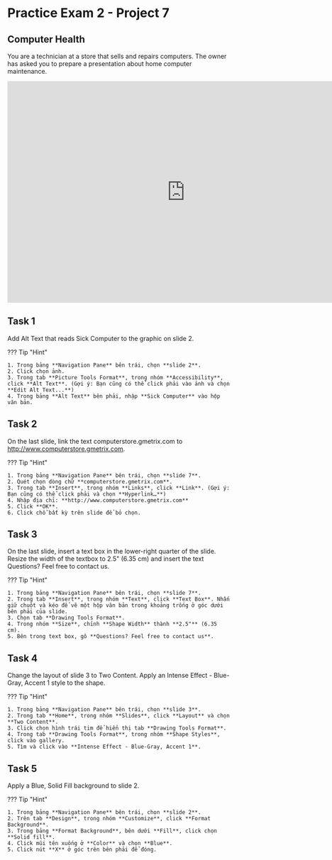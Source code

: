 # Practice Exam 2 - Project 7

## Computer Health

You are a technician at a store that sells and repairs computers. The owner has asked you to prepare a presentation about home computer maintenance.

<iframe width="800" height="500" src="https://www.youtube.com/embed/u3FK8zHOmRM?si=qIfdRAq2H92F5pkE&amp;start=1530" title="YouTube video player" frameborder="0" allow="accelerometer; autoplay; clipboard-write; encrypted-media; gyroscope; picture-in-picture; web-share" referrerpolicy="strict-origin-when-cross-origin" allowfullscreen></iframe>

## Task 1

Add Alt Text that reads Sick Computer to the graphic on slide 2.

??? Tip "Hint"

    1. Trong bảng **Navigation Pane** bên trái, chọn **slide 2**.
    2. Click chọn ảnh.
    3. Trong tab **Picture Tools Format**, trong nhóm **Accessibility**, click **Alt Text**. (Gợi ý: Bạn cũng có thể click phải vào ảnh và chọn **Edit Alt Text...**)
    4. Trong bảng **Alt Text** bên phải, nhập **Sick Computer** vào hộp văn bản.

## Task 2

On the last slide, link the text computerstore.gmetrix.com to http://www.computerstore.gmetrix.com.

??? Tip "Hint"

    1. Trong bảng **Navigation Pane** bên trái, chọn **slide 7**.
    2. Quét chọn dòng chữ **computerstore.gmetrix.com**.
    3. Trong tab **Insert**, trong nhóm **Links**, click **Link**. (Gợi ý: Bạn cũng có thể click phải và chọn **Hyperlink…**)
    4. Nhập địa chỉ: **http://www.computerstore.gmetrix.com**
    5. Click **OK**.
    6. Click chỗ bất kỳ trên slide để bỏ chọn.

## Task 3

On the last slide, insert a text box in the lower-right quarter of the slide. Resize the width of the textbox to 2.5" (6.35 cm) and insert the text Questions? Feel free to contact us.

??? Tip "Hint"

    1. Trong bảng **Navigation Pane** bên trái, chọn **slide 7**.
    2. Trong tab **Insert**, trong nhóm **Text**, click **Text Box**. Nhấn giữ chuột và kéo để vẽ một hộp văn bản trong khoảng trống ở góc dưới bên phải của slide.
    3. Chọn tab **Drawing Tools Format**.
    4. Trong nhóm **Size**, chỉnh **Shape Width** thành **2.5"** (6.35 cm).
    5. Bên trong text box, gõ **Questions? Feel free to contact us**.

## Task 4

Change the layout of slide 3 to Two Content. Apply an Intense Effect - Blue-Gray, Accent 1 style to the shape.

??? Tip "Hint"

    1. Trong bảng **Navigation Pane** bên trái, chọn **slide 3**.
    2. Trong tab **Home**, trong nhóm **Slides**, click **Layout** và chọn **Two Content**.
    3. Click chọn hình trái tim để hiển thị tab **Drawing Tools Format**.
    4. Trong tab **Drawing Tools Format**, trong nhóm **Shape Styles**, click vào gallery.
    5. Tìm và click vào **Intense Effect - Blue-Gray, Accent 1**.

## Task 5

Apply a Blue, Solid Fill background to slide 2.

??? Tip "Hint"

    1. Trong bảng **Navigation Pane** bên trái, chọn **slide 2**.
    2. Trên tab **Design**, trong nhóm **Customize**, click **Format Background**.
    3. Trong bảng **Format Background**, bên dưới **Fill**, click chọn **Solid fill**.
    4. Click mũi tên xuống ở **Color** và chọn **Blue**.
    5. Click nút **X** ở góc trên bên phải để đóng.
